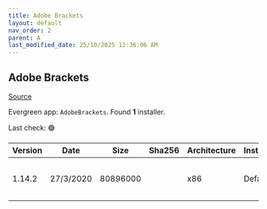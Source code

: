 ```yaml
---
title: Adobe Brackets
layout: default
nav_order: 2
parent: A
last_modified_date: 25/10/2025 11:36:06 AM
---
```


## Adobe Brackets

[Source](http://brackets.io/)

Evergreen app: `AdobeBrackets`. Found **1** installer.

Last check: 🟢

| Version | Date      | Size     | Sha256 | Architecture | InstallerType | Type | URI                                                                                                                                                                                              |
| ------- | --------- | -------- | ------ | ------------ | ------------- | ---- | ------------------------------------------------------------------------------------------------------------------------------------------------------------------------------------------------ |
| 1.14.2  | 27/3/2020 | 80896000 |        | x86          | Default       | msi  | [https://github.com/adobe/brackets/releases/download/release-1.14.2/Brackets.Release.1.14.2.msi](https://github.com/adobe/brackets/releases/download/release-1.14.2/Brackets.Release.1.14.2.msi) |
